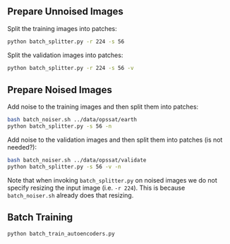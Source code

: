 ## Prepare Unnoised Images
Split the training images into patches:
```bash
python batch_splitter.py -r 224 -s 56
```

Split the validation images into patches:
```bash
python batch_splitter.py -r 224 -s 56 -v
```

## Prepare Noised Images
Add noise to the training images and then split them into patches:
```bash
bash batch_noiser.sh ../data/opssat/earth
python batch_splitter.py -s 56 -n
```

Add noise to the validation images and then split them into patches (is not needed?):
```bash
bash batch_noiser.sh ../data/opssat/validate
python batch_splitter.py -s 56 -v -n
```

Note that when invoking `batch_splitter.py` on noised images we do not specify resizing the input image (i.e. `-r 224`). This is because `batch_noiser.sh` already does that resizing.

## Batch Training
```bash
python batch_train_autoencoders.py
```
